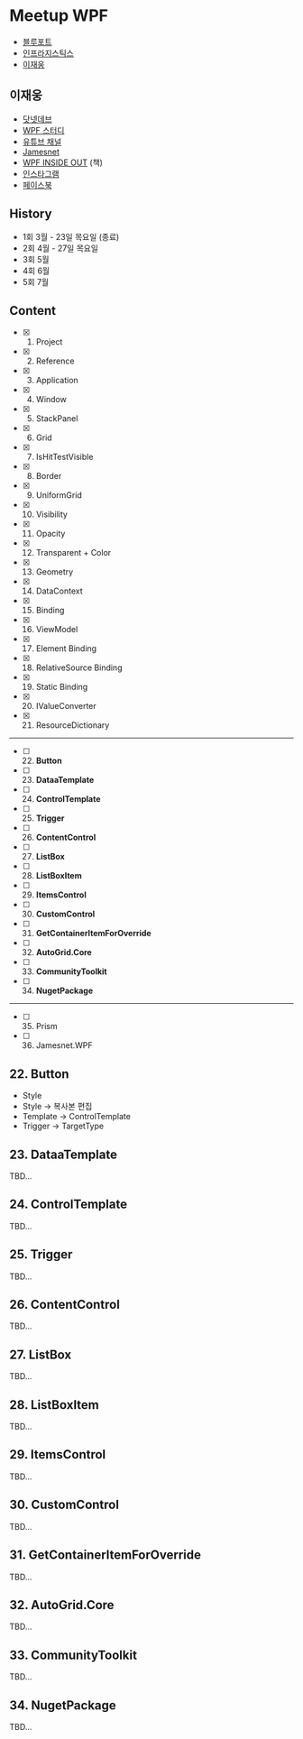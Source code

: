 # Meetup WPF
- [블루포트](https://www.blueport.co.kr/Index.aspx)
- [인프라지스틱스](https://cafe.naver.com/infragisticskorea)
- [이재웅](https://github.com/jamesnet214)

## 이재웅
- [닷넷데브](https://dotnetdev.kr)
- [WPF 스터디](https://forum.dotnetdev.kr/t/wpf-3/6795)
- [유튜브 채널](https://youtube.com/@jamesnet214)
- [Jamesnet](https://jamesnet.dev)
- [WPF INSIDE OUT](https://jamesnet.dev/books) (책)
- [인스타그램](https://instagram.com/jamesnet214)
- [페이스북](https://facebook.com/jamesnet214)

## History
- 1회 3월 - 23일 목요일 (종료)
- 2회 4월 - 27일 목요일
- 3회 5월
- 4회 6월
- 5회 7월

## Content
- [x] 1. Project
- [x] 2. Reference
- [x] 3. Application
- [x] 4. Window
- [x] 5. StackPanel
- [x] 6. Grid
- [x] 7. IsHitTestVisible
- [x] 8. Border
- [x] 9. UniformGrid
- [x] 10. Visibility
- [x] 11. Opacity
- [x] 12. Transparent + Color
- [x] 13. Geometry
- [x] 14. DataContext
- [x] 15. Binding
- [x] 16. ViewModel
- [x] 17. Element Binding
- [x] 18. RelativeSource Binding
- [x] 19. Static Binding
- [x] 20. IValueConverter
- [x] 21. ResourceDictionary
--------------------------------------------------------------
- [ ] 22. **Button**
- [ ] 23. **DataaTemplate**
- [ ] 24. **ControlTemplate**
- [ ] 25. **Trigger**
- [ ] 26. **ContentControl**
- [ ] 27. **ListBox**
- [ ] 28. **ListBoxItem**
- [ ] 29. **ItemsControl**
- [ ] 30. **CustomControl**
- [ ] 31. **GetContainerItemForOverride**
- [ ] 32. **AutoGrid.Core**
- [ ] 33. **CommunityToolkit**
- [ ] 34. **NugetPackage**
----------------------
- [ ] 35. Prism
- [ ] 36. Jamesnet.WPF

## 22. Button

- Style
- Style -> 복사본 편집
- Template -> ControlTemplate
- Trigger -> TargetType

## 23. DataaTemplate

TBD...

## 24. ControlTemplate

TBD...

## 25. Trigger

TBD...

## 26. ContentControl

TBD...

## 27. ListBox

TBD...

## 28. ListBoxItem

TBD...

## 29. ItemsControl

TBD...

## 30. CustomControl

TBD...

## 31. GetContainerItemForOverride

TBD...

## 32. AutoGrid.Core

TBD...

## 33. CommunityToolkit

TBD...

## 34. NugetPackage

TBD...
